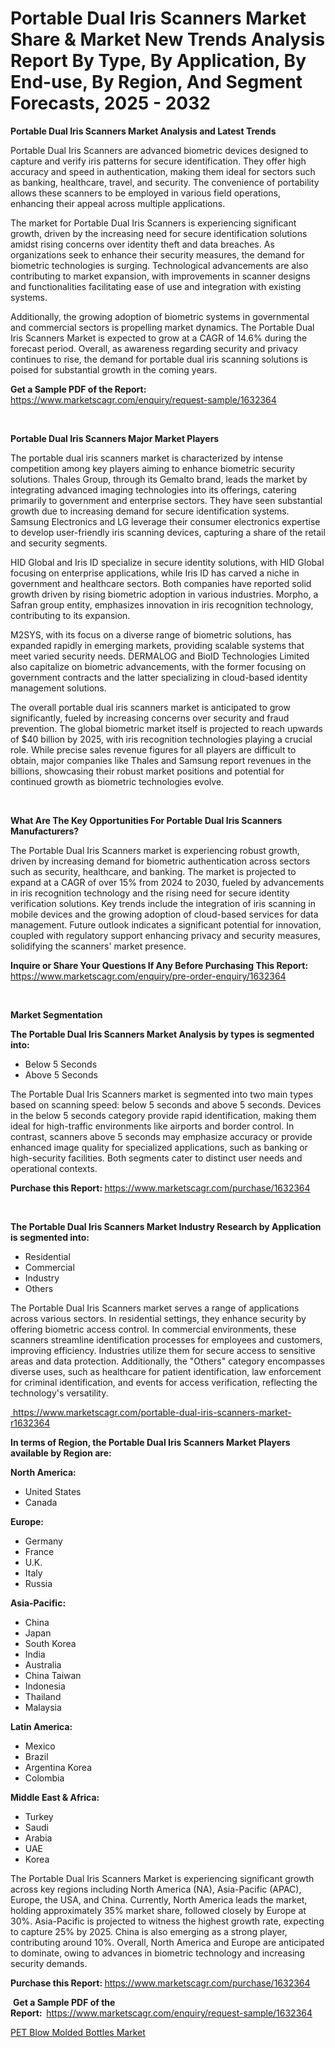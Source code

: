 <p><h1>Portable Dual Iris Scanners Market Share & Market New Trends Analysis Report By Type, By Application, By End-use, By Region, And Segment Forecasts, 2025 - 2032</h1></p><p><strong>Portable Dual Iris Scanners Market Analysis and Latest Trends</strong></p>
<p><p>Portable Dual Iris Scanners are advanced biometric devices designed to capture and verify iris patterns for secure identification. They offer high accuracy and speed in authentication, making them ideal for sectors such as banking, healthcare, travel, and security. The convenience of portability allows these scanners to be employed in various field operations, enhancing their appeal across multiple applications.</p><p>The market for Portable Dual Iris Scanners is experiencing significant growth, driven by the increasing need for secure identification solutions amidst rising concerns over identity theft and data breaches. As organizations seek to enhance their security measures, the demand for biometric technologies is surging. Technological advancements are also contributing to market expansion, with improvements in scanner designs and functionalities facilitating ease of use and integration with existing systems.</p><p>Additionally, the growing adoption of biometric systems in governmental and commercial sectors is propelling market dynamics. The Portable Dual Iris Scanners Market is expected to grow at a CAGR of 14.6% during the forecast period. Overall, as awareness regarding security and privacy continues to rise, the demand for portable dual iris scanning solutions is poised for substantial growth in the coming years.</p></p>
<p><strong>Get a Sample PDF of the Report:&nbsp;</strong> <a href="https://www.marketscagr.com/enquiry/request-sample/1632364?utm_campaign=1879&utm_medium=2&utm_source=Github&utm_content=ia&utm_term=29032025&utm_id=portable-dual-iris-scanners">https://www.marketscagr.com/enquiry/request-sample/1632364</a></p>
<p>&nbsp;</p>
<p><strong>Portable Dual Iris Scanners Major Market Players</strong></p>
<p><p>The portable dual iris scanners market is characterized by intense competition among key players aiming to enhance biometric security solutions. Thales Group, through its Gemalto brand, leads the market by integrating advanced imaging technologies into its offerings, catering primarily to government and enterprise sectors. They have seen substantial growth due to increasing demand for secure identification systems. Samsung Electronics and LG leverage their consumer electronics expertise to develop user-friendly iris scanning devices, capturing a share of the retail and security segments.</p><p>HID Global and Iris ID specialize in secure identity solutions, with HID Global focusing on enterprise applications, while Iris ID has carved a niche in government and healthcare sectors. Both companies have reported solid growth driven by rising biometric adoption in various industries. Morpho, a Safran group entity, emphasizes innovation in iris recognition technology, contributing to its expansion.</p><p>M2SYS, with its focus on a diverse range of biometric solutions, has expanded rapidly in emerging markets, providing scalable systems that meet varied security needs. DERMALOG and BioID Technologies Limited also capitalize on biometric advancements, with the former focusing on government contracts and the latter specializing in cloud-based identity management solutions.</p><p>The overall portable dual iris scanners market is anticipated to grow significantly, fueled by increasing concerns over security and fraud prevention. The global biometric market itself is projected to reach upwards of $40 billion by 2025, with iris recognition technologies playing a crucial role. While precise sales revenue figures for all players are difficult to obtain, major companies like Thales and Samsung report revenues in the billions, showcasing their robust market positions and potential for continued growth as biometric technologies evolve.</p></p>
<p>&nbsp;</p>
<p><strong>What Are The Key Opportunities For Portable Dual Iris Scanners Manufacturers?</strong></p>
<p><p>The Portable Dual Iris Scanners market is experiencing robust growth, driven by increasing demand for biometric authentication across sectors such as security, healthcare, and banking. The market is projected to expand at a CAGR of over 15% from 2024 to 2030, fueled by advancements in iris recognition technology and the rising need for secure identity verification solutions. Key trends include the integration of iris scanning in mobile devices and the growing adoption of cloud-based services for data management. Future outlook indicates a significant potential for innovation, coupled with regulatory support enhancing privacy and security measures, solidifying the scanners' market presence.</p></p>
<p><strong>Inquire or Share Your Questions If Any Before Purchasing This Report:</strong> <a href="https://www.marketscagr.com/enquiry/pre-order-enquiry/1632364?utm_campaign=1879&utm_medium=2&utm_source=Github&utm_content=ia&utm_term=29032025&utm_id=portable-dual-iris-scanners">https://www.marketscagr.com/enquiry/pre-order-enquiry/1632364</a></p>
<p>&nbsp;</p>
<p><strong>Market Segmentation</strong></p>
<p><strong>The Portable Dual Iris Scanners Market Analysis by types is segmented into:</strong></p>
<p><ul><li>Below 5 Seconds</li><li>Above 5 Seconds</li></ul></p>
<p><p>The Portable Dual Iris Scanners market is segmented into two main types based on scanning speed: below 5 seconds and above 5 seconds. Devices in the below 5 seconds category provide rapid identification, making them ideal for high-traffic environments like airports and border control. In contrast, scanners above 5 seconds may emphasize accuracy or provide enhanced image quality for specialized applications, such as banking or high-security facilities. Both segments cater to distinct user needs and operational contexts.</p></p>
<p><strong>Purchase this Report:&nbsp;</strong><a href="https://www.marketscagr.com/purchase/1632364?utm_campaign=1879&utm_medium=2&utm_source=Github&utm_content=ia&utm_term=29032025&utm_id=portable-dual-iris-scanners">https://www.marketscagr.com/purchase/1632364</a></p>
<p>&nbsp;</p>
<p><strong>The Portable Dual Iris Scanners Market Industry Research by Application is segmented into:</strong></p>
<p><ul><li>Residential</li><li>Commercial</li><li>Industry</li><li>Others</li></ul></p>
<p><p>The Portable Dual Iris Scanners market serves a range of applications across various sectors. In residential settings, they enhance security by offering biometric access control. In commercial environments, these scanners streamline identification processes for employees and customers, improving efficiency. Industries utilize them for secure access to sensitive areas and data protection. Additionally, the "Others" category encompasses diverse uses, such as healthcare for patient identification, law enforcement for criminal identification, and events for access verification, reflecting the technology's versatility.</p></p>
<p><a href="https://www.marketscagr.com/portable-dual-iris-scanners-market-r1632364?utm_campaign=1879&utm_medium=2&utm_source=Github&utm_content=ia&utm_term=29032025&utm_id=portable-dual-iris-scanners">&nbsp;https://www.marketscagr.com/portable-dual-iris-scanners-market-r1632364</a></p>
<p><strong>In terms of Region, the Portable Dual Iris Scanners Market Players available by Region are:</strong></p>
<p>
    <p> <strong> North America: </strong>
        <ul>
            <li>United States</li>
            <li>Canada</li>
        </ul>
        </p> 
    <p> <strong> Europe: </strong>
        <ul>
            <li>Germany</li>
            <li>France</li>
            <li>U.K.</li>
            <li>Italy</li>
            <li>Russia</li>
        </ul>
        </p> 
    <p> <strong> Asia-Pacific: </strong>
        <ul>
            <li>China</li>
            <li>Japan</li>
            <li>South Korea</li>
            <li>India</li>
            <li>Australia</li>
            <li>China Taiwan</li>
            <li>Indonesia</li>
            <li>Thailand</li>
            <li>Malaysia</li>
        </ul>
        </p> 
    <p> <strong> Latin America: </strong>
        <ul>
            <li>Mexico</li>
            <li>Brazil</li>
            <li>Argentina Korea</li>
            <li>Colombia</li>
        </ul>
        </p> 
    <p> <strong> Middle East & Africa: </strong>
        <ul>
            <li>Turkey</li>
            <li>Saudi</li>
            <li>Arabia</li>
            <li>UAE</li>
            <li>Korea</li>
        </ul>
    </p>
    </p>
<p><p>The Portable Dual Iris Scanners Market is experiencing significant growth across key regions including North America (NA), Asia-Pacific (APAC), Europe, the USA, and China. Currently, North America leads the market, holding approximately 35% market share, followed closely by Europe at 30%. Asia-Pacific is projected to witness the highest growth rate, expecting to capture 25% by 2025. China is also emerging as a strong player, contributing around 10%. Overall, North America and Europe are anticipated to dominate, owing to advances in biometric technology and increasing security demands.</p></p>
<p><strong>Purchase this Report: </strong><a href="https://www.marketscagr.com/purchase/1632364?utm_campaign=1879&utm_medium=2&utm_source=Github&utm_content=ia&utm_term=29032025&utm_id=portable-dual-iris-scanners">https://www.marketscagr.com/purchase/1632364</a></p>
<p>&nbsp;<strong>Get a Sample PDF of the Report:&nbsp;&nbsp;</strong><a href="https://www.marketscagr.com/enquiry/request-sample/1632364?utm_campaign=1879&utm_medium=2&utm_source=Github&utm_content=ia&utm_term=29032025&utm_id=portable-dual-iris-scanners">https://www.marketscagr.com/enquiry/request-sample/1632364</a></p>
<p><strong></strong></p>
<p><p><a href="https://github.com/FassouRP/Market-Research-Report-List-7/blob/main/pet-blow-molded-bottles-market.md?utm_campaign=1879&utm_medium=2&utm_source=Github&utm_content=ia&utm_term=29032025&utm_id=portable-dual-iris-scanners">PET Blow Molded Bottles Market</a></p></p>